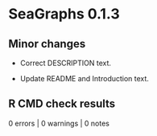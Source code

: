 # SeaGraphs 0.1.3

## Minor changes

- Correct DESCRIPTION text.

- Update README and Introduction text.

## R CMD check results

0 errors | 0 warnings | 0 notes
